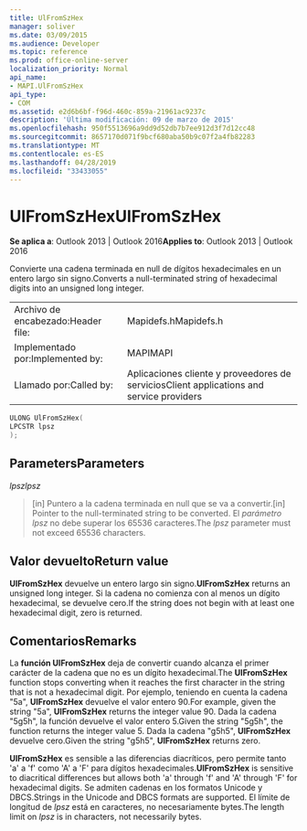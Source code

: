 ```yaml
---
title: UlFromSzHex
manager: soliver
ms.date: 03/09/2015
ms.audience: Developer
ms.topic: reference
ms.prod: office-online-server
localization_priority: Normal
api_name:
- MAPI.UlFromSzHex
api_type:
- COM
ms.assetid: e2d6b6bf-f96d-460c-859a-21961ac9237c
description: 'Última modificación: 09 de marzo de 2015'
ms.openlocfilehash: 950f5513696a9dd9d52db7b7ee912d3f7d12cc48
ms.sourcegitcommit: 8657170d071f9bcf680aba50b9c07f2a4fb82283
ms.translationtype: MT
ms.contentlocale: es-ES
ms.lasthandoff: 04/28/2019
ms.locfileid: "33433055"
---
```

# <a name="ulfromszhex"></a><span data-ttu-id="e1666-103">UlFromSzHex</span><span class="sxs-lookup"><span data-stu-id="e1666-103">UlFromSzHex</span></span>

  
  
<span data-ttu-id="e1666-104">**Se aplica a**: Outlook 2013 | Outlook 2016</span><span class="sxs-lookup"><span data-stu-id="e1666-104">**Applies to**: Outlook 2013 | Outlook 2016</span></span> 
  
<span data-ttu-id="e1666-105">Convierte una cadena terminada en null de dígitos hexadecimales en un entero largo sin signo.</span><span class="sxs-lookup"><span data-stu-id="e1666-105">Converts a null-terminated string of hexadecimal digits into an unsigned long integer.</span></span> 
  
|||
|:-----|:-----|
|<span data-ttu-id="e1666-106">Archivo de encabezado:</span><span class="sxs-lookup"><span data-stu-id="e1666-106">Header file:</span></span>  <br/> |<span data-ttu-id="e1666-107">Mapidefs.h</span><span class="sxs-lookup"><span data-stu-id="e1666-107">Mapidefs.h</span></span>  <br/> |
|<span data-ttu-id="e1666-108">Implementado por:</span><span class="sxs-lookup"><span data-stu-id="e1666-108">Implemented by:</span></span>  <br/> |<span data-ttu-id="e1666-109">MAPI</span><span class="sxs-lookup"><span data-stu-id="e1666-109">MAPI</span></span>  <br/> |
|<span data-ttu-id="e1666-110">Llamado por:</span><span class="sxs-lookup"><span data-stu-id="e1666-110">Called by:</span></span>  <br/> |<span data-ttu-id="e1666-111">Aplicaciones cliente y proveedores de servicios</span><span class="sxs-lookup"><span data-stu-id="e1666-111">Client applications and service providers</span></span>  <br/> |
   
```cpp
ULONG UlFromSzHex(
LPCSTR lpsz
);
```

## <a name="parameters"></a><span data-ttu-id="e1666-112">Parameters</span><span class="sxs-lookup"><span data-stu-id="e1666-112">Parameters</span></span>

 <span data-ttu-id="e1666-113">_lpsz_</span><span class="sxs-lookup"><span data-stu-id="e1666-113">_lpsz_</span></span>
  
> <span data-ttu-id="e1666-114">[in] Puntero a la cadena terminada en null que se va a convertir.</span><span class="sxs-lookup"><span data-stu-id="e1666-114">[in] Pointer to the null-terminated string to be converted.</span></span> <span data-ttu-id="e1666-115">El  _parámetro lpsz_ no debe superar los 65536 caracteres.</span><span class="sxs-lookup"><span data-stu-id="e1666-115">The  _lpsz_ parameter must not exceed 65536 characters.</span></span> 
    
## <a name="return-value"></a><span data-ttu-id="e1666-116">Valor devuelto</span><span class="sxs-lookup"><span data-stu-id="e1666-116">Return value</span></span>

 <span data-ttu-id="e1666-117">**UlFromSzHex** devuelve un entero largo sin signo.</span><span class="sxs-lookup"><span data-stu-id="e1666-117">**UlFromSzHex** returns an unsigned long integer.</span></span> <span data-ttu-id="e1666-118">Si la cadena no comienza con al menos un dígito hexadecimal, se devuelve cero.</span><span class="sxs-lookup"><span data-stu-id="e1666-118">If the string does not begin with at least one hexadecimal digit, zero is returned.</span></span> 
  
## <a name="remarks"></a><span data-ttu-id="e1666-119">Comentarios</span><span class="sxs-lookup"><span data-stu-id="e1666-119">Remarks</span></span>

<span data-ttu-id="e1666-120">La **función UlFromSzHex** deja de convertir cuando alcanza el primer carácter de la cadena que no es un dígito hexadecimal.</span><span class="sxs-lookup"><span data-stu-id="e1666-120">The **UlFromSzHex** function stops converting when it reaches the first character in the string that is not a hexadecimal digit.</span></span> <span data-ttu-id="e1666-121">Por ejemplo, teniendo en cuenta la cadena "5a", **UlFromSzHex** devuelve el valor entero 90.</span><span class="sxs-lookup"><span data-stu-id="e1666-121">For example, given the string "5a", **UlFromSzHex** returns the integer value 90.</span></span> <span data-ttu-id="e1666-122">Dada la cadena "5g5h", la función devuelve el valor entero 5.</span><span class="sxs-lookup"><span data-stu-id="e1666-122">Given the string "5g5h", the function returns the integer value 5.</span></span> <span data-ttu-id="e1666-123">Dada la cadena "g5h5", **UlFromSzHex** devuelve cero.</span><span class="sxs-lookup"><span data-stu-id="e1666-123">Given the string "g5h5", **UlFromSzHex** returns zero.</span></span> 
  
 <span data-ttu-id="e1666-124">**UlFromSzHex** es sensible a las diferencias diacríticos, pero permite tanto 'a' a 'f' como 'A' a 'F' para dígitos hexadecimales.</span><span class="sxs-lookup"><span data-stu-id="e1666-124">**UlFromSzHex** is sensitive to diacritical differences but allows both 'a' through 'f' and 'A' through 'F' for hexadecimal digits.</span></span> <span data-ttu-id="e1666-125">Se admiten cadenas en los formatos Unicode y DBCS.</span><span class="sxs-lookup"><span data-stu-id="e1666-125">Strings in the Unicode and DBCS formats are supported.</span></span> <span data-ttu-id="e1666-126">El límite de longitud de  _lpsz_ está en caracteres, no necesariamente bytes.</span><span class="sxs-lookup"><span data-stu-id="e1666-126">The length limit on  _lpsz_ is in characters, not necessarily bytes.</span></span> 
  

